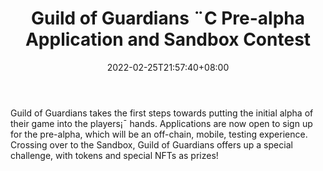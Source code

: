 ﻿---
title: "Guild of Guardians ¨C Pre-alpha Application and Sandbox Contest"
date: 2022-02-25T21:57:40+08:00
lastmod: 2022-02-25T16:45:40+08:00
draft: false
authors: ["Brittany"]
description: "Guild of Guardians takes the first steps towards putting the initial alpha of their game into the players¡¯ hands. Applications are now open to sign up for the pre-alpha, which will be an off-chain, mobile, testing experience. Crossing over to the Sandbox, Guild of Guardians offers up a special challenge, with tokens and special NFTs as prizes!"
featuredImage: "guild-of-guardians-pre-alpha-application-and-sandbox-contest.jpg"
tags: ["Virtual World","Play to Earn"]
categories: ["news"]
news: ["Virtual World"]
weight: 
lightgallery: true
pinned: false
recommend: false
recommend1: false
---

Guild of Guardians takes the first steps towards putting the initial alpha of their game into the players¡¯ hands. Applications are now open to sign up for the pre-alpha, which will be an off-chain, mobile, testing experience. Crossing over to the Sandbox, Guild of Guardians offers up a special challenge, with tokens and special NFTs as prizes!

<!--more-->

